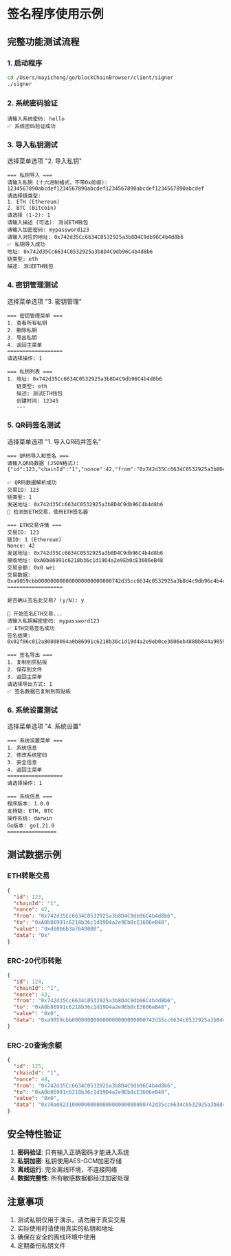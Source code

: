 # 签名程序使用示例

## 完整功能测试流程

### 1. 启动程序
```bash
cd /Users/mayichong/go/blockChainBrowser/client/signer
./signer
```

### 2. 系统密码验证
```
请输入系统密码: hello
✅ 系统密码验证成功
```

### 3. 导入私钥测试
选择菜单选项 "2. 导入私钥"

```
=== 私钥导入 ===
请输入私钥 (十六进制格式，不带0x前缀): 1234567890abcdef1234567890abcdef1234567890abcdef1234567890abcdef
请选择链类型:
1. ETH (Ethereum)
2. BTC (Bitcoin)
请选择 (1-2): 1
请输入描述 (可选): 测试ETH钱包
请输入加密密码: mypassword123
请输入对应的地址: 0x742d35Cc6634C0532925a3b8D4C9db96C4b4d8b6
✅ 私钥导入成功
地址: 0x742d35Cc6634C0532925a3b8D4C9db96C4b4d8b6
链类型: eth
描述: 测试ETH钱包
```

### 4. 密钥管理测试
选择菜单选项 "3. 密钥管理"

```
=== 密钥管理菜单 ===
1. 查看所有私钥
2. 删除私钥
3. 导出私钥
4. 返回主菜单
==================
请选择操作: 1

=== 私钥列表 ===
1. 地址: 0x742d35Cc6634C0532925a3b8D4C9db96C4b4d8b6
   链类型: eth
   描述: 测试ETH钱包
   创建时间: 12345
   ---
```

### 5. QR码签名测试
选择菜单选项 "1. 导入QR码并签名"

```
=== QR码导入和签名 ===
请输入QR码数据 (JSON格式): {"id":123,"chainId":"1","nonce":42,"from":"0x742d35Cc6634C0532925a3b8D4C9db96C4b4d8b6","to":"0xA0b86991c6218b36c1d19D4a2e9Eb0cE3606eB48","value":"0x0","data":"0xa9059cbb000000000000000000000000742d35cc6634c0532925a3b8d4c9db96c4b4d8b600000000000000000000000000000000000000000000000000000000000f4240"}

✅ QR码数据解析成功
交易ID: 123
链类型: 1
发送地址: 0x742d35Cc6634C0532925a3b8D4C9db96C4b4d8b6
🔷 检测到ETH交易，使用ETH签名器

=== ETH交易详情 ===
交易ID: 123
链ID: 1 (Ethereum)
Nonce: 42
发送地址: 0x742d35Cc6634C0532925a3b8D4C9db96C4b4d8b6
接收地址: 0xA0b86991c6218b36c1d19D4a2e9Eb0cE3606eB48
交易金额: 0x0 wei
交易数据: 0xa9059cbb000000000000000000000000742d35cc6634c0532925a3b8d4c9db96c4b4d8b600000000000000000000000000000000000000000000000000000000000f4240
==================

是否确认签名此交易? (y/N): y

🔷 开始签名ETH交易...
请输入私钥解密密码: mypassword123
✅ ETH交易签名成功
签名结果: 0x02f86c012a80808094a0b86991c6218b36c1d19d4a2e9eb0ce3606eb4880b844a9059cbb000000000000000000000000742d35cc6634c0532925a3b8d4c9db96c4b4d8b600000000000000000000000000000000000000000000000000000000000f4240c001a0...

=== 签名导出 ===
1. 复制到剪贴板
2. 保存到文件
3. 返回主菜单
请选择导出方式: 1
✅ 签名数据已复制到剪贴板
```

### 6. 系统设置测试
选择菜单选项 "4. 系统设置"

```
=== 系统设置菜单 ===
1. 系统信息
2. 修改系统密码
3. 安全信息
4. 返回主菜单
==================
请选择操作: 1

=== 系统信息 ===
程序版本: 1.0.0
支持链: ETH, BTC
操作系统: darwin
Go版本: go1.21.0
================
```

## 测试数据示例

### ETH转账交易
```json
{
  "id": 123,
  "chainId": "1",
  "nonce": 42,
  "from": "0x742d35Cc6634C0532925a3b8D4C9db96C4b4d8b6",
  "to": "0xA0b86991c6218b36c1d19D4a2e9Eb0cE3606eB48",
  "value": "0xde0b6b3a7640000",
  "data": "0x"
}
```

### ERC-20代币转账
```json
{
  "id": 124,
  "chainId": "1",
  "nonce": 43,
  "from": "0x742d35Cc6634C0532925a3b8D4C9db96C4b4d8b6",
  "to": "0xA0b86991c6218b36c1d19D4a2e9Eb0cE3606eB48",
  "value": "0x0",
  "data": "0xa9059cbb000000000000000000000000742d35cc6634c0532925a3b8d4c9db96c4b4d8b600000000000000000000000000000000000000000000000000000000000f4240"
}
```

### ERC-20查询余额
```json
{
  "id": 125,
  "chainId": "1",
  "nonce": 44,
  "from": "0x742d35Cc6634C0532925a3b8D4C9db96C4b4d8b6",
  "to": "0xA0b86991c6218b36c1d19D4a2e9Eb0cE3606eB48",
  "value": "0x0",
  "data": "0x70a08231000000000000000000000000742d35cc6634c0532925a3b8d4c9db96c4b4d8b6"
}
```

## 安全特性验证

1. **密码验证**: 只有输入正确密码才能进入系统
2. **私钥加密**: 私钥使用AES-GCM加密存储
3. **离线运行**: 完全离线环境，不连接网络
4. **数据完整性**: 所有敏感数据都经过加密处理

## 注意事项

1. 测试私钥仅用于演示，请勿用于真实交易
2. 实际使用时请使用真实的私钥和地址
3. 确保在安全的离线环境中使用
4. 定期备份私钥文件
